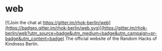 # web

[![Join the chat at https://gitter.im/rhok-berlin/web](https://badges.gitter.im/rhok-berlin/web.svg)](https://gitter.im/rhok-berlin/web?utm_source=badge&utm_medium=badge&utm_campaign=pr-badge&utm_content=badge)
The official website of the Random Hacks of Kindness Berlin.
